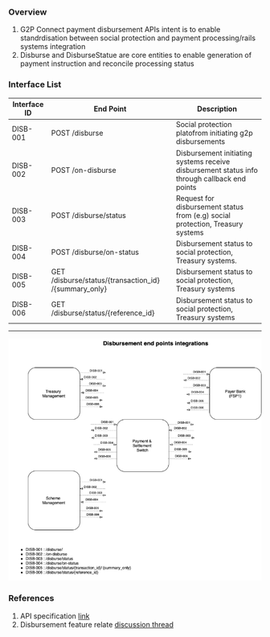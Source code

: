 ### Overview
1. G2P Connect payment disbursement APIs intent is to enable standrdisation between social protection and payment processing/rails systems integration
2. Disburse and DisburseStatue are core entities to enable generation of payment instruction and reconcile processing status 


### Interface List

| Interface ID   | End Point | Description | 
| -------------- | --------- | ----------- |
| DISB-001 | POST /disburse |  Social protection platofrom initiating g2p disbursements | 
| DISB-002 | POST /on-disburse | Disbursement initiating systems receive disbursement status info through callback end points| 
| DISB-003 | POST /disburse/status | Request for disbursement status from (e.g) social protection, Treasury systems | 
| DISB-004 | POST /disburse/on-status | Disbursement status to social protection, Treasury systems. | 
| DISB-005 | GET /disburse/status/{transaction_id} /{summary_only} | Disbursement status to social protection, Treasury systems | 
| DISB-006 | GET /disburse/status/{reference_id} | Disbursement status to social protection, Treasury systems | 


***

![](./images/draw.io/interface-disb.drawio.png)


### References
1. API specification [link](https://g2p-connect.github.io/specs/dist/g2p-disburse.html)
2. Disbursement feature relate [discussion thread](https://github.com/G2P-Connect/.github/discussions)